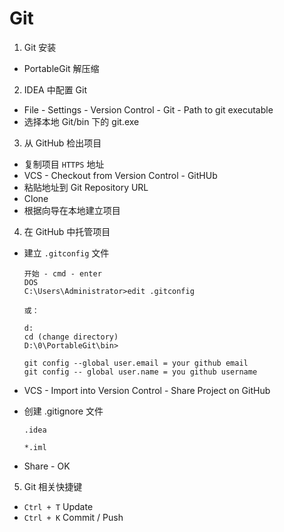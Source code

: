 # Git

1. Git 安装
  - PortableGit 解压缩
2. IDEA 中配置 Git
  - File - Settings - Version Control - Git - Path to git executable
  - 选择本地 Git/bin 下的 git.exe
3. 从 GitHub 检出项目
  - 复制项目 `HTTPS` 地址
  - VCS - Checkout from Version Control - GitHUb
  - 粘贴地址到 Git Repository URL
  - Clone
  - 根据向导在本地建立项目
4. 在 GitHub 中托管项目
  - 建立 `.gitconfig` 文件
  
    ```
    开始 - cmd - enter
    DOS
    C:\Users\Administrator>edit .gitconfig
    
    或：
    
    d:
    cd (change directory)
    D:\0\PortableGit\bin>

    git config --global user.email = your github email
    git config -- global user.name = you github username
    ```
  
  - VCS - Import into Version Control - Share Project on GitHub
  - 创建 .gitignore 文件
    
    ```
    .idea

    *.iml
    ```
  - Share - OK
5. Git 相关快捷键
  - `Ctrl + T` Update
  - `Ctrl + K` Commit / Push